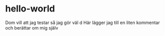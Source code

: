 # hello-world
Dom vill att jag testar så jag gör väl d
Här lägger jag till en liten kommentar och berättar om mig själv
